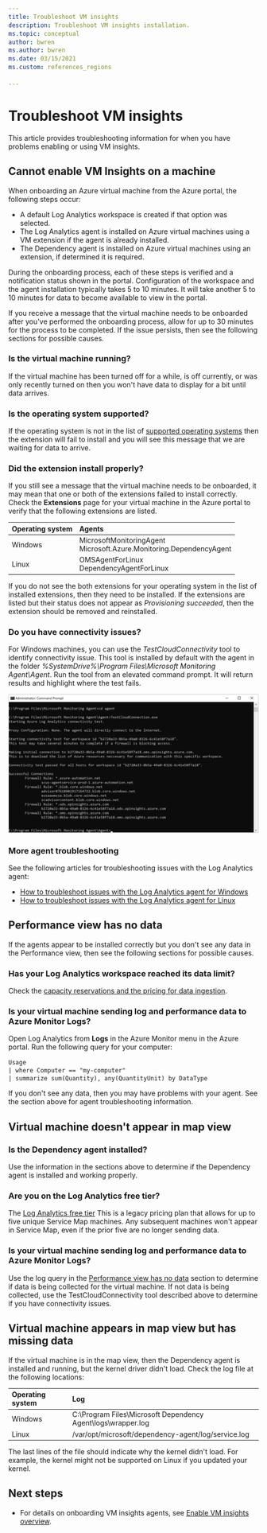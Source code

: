 ```yaml
---
title: Troubleshoot VM insights
description: Troubleshoot VM insights installation.
ms.topic: conceptual
author: bwren
ms.author: bwren
ms.date: 03/15/2021
ms.custom: references_regions

---
```


# Troubleshoot VM insights
This article provides troubleshooting information for when you have problems enabling or using VM insights.

## Cannot enable VM Insights on a machine
When onboarding an Azure virtual machine from the Azure portal, the following steps occur:

- A default Log Analytics workspace is created if that option was selected.
- The Log Analytics agent is installed on Azure virtual machines using a VM extension if the agent is already installed.
- The Dependency agent is installed on Azure virtual machines using an extension, if determined it is required.
  
During the onboarding process, each of these steps is verified and a notification status shown in the portal. Configuration of the workspace and the agent installation typically takes 5 to 10 minutes. It will take another 5 to 10 minutes for data to become available to view in the portal.

If you receive a message that the virtual machine needs to be onboarded after you've performed the onboarding process, allow for up to 30 minutes for the process to be completed. If the issue persists, then see the following sections for possible causes.

### Is the virtual machine running?
 If the virtual machine has been turned off for a while, is off currently, or was only recently turned on then you won't have data to display for a bit until data arrives.

### Is the operating system supported?
If the operating system is not in the list of [supported operating systems](vminsights-enable-overview.md#supported-operating-systems) then the extension will fail to install and you will see this message that we are waiting for data to arrive.

### Did the extension install properly?
If you still see a message  that the virtual machine needs to be onboarded, it may mean that one or both of the extensions failed to install correctly. Check the **Extensions** page for your virtual machine in the Azure portal to verify that the following extensions are listed.

| Operating system | Agents | 
|:---|:---|
| Windows | MicrosoftMonitoringAgent<br>Microsoft.Azure.Monitoring.DependencyAgent |
| Linux | OMSAgentForLinux<br>DependencyAgentForLinux |

If you do not see the both extensions for your operating system in the list of installed extensions, then they need to be installed. If the extensions are listed but their status does not appear as *Provisioning succeeded*, then the extension should be removed and reinstalled.

### Do you have connectivity issues?
For Windows machines, you can use the  *TestCloudConnectivity* tool to identify connectivity issue. This tool is installed by default with the agent in the folder *%SystemDrive%\Program Files\Microsoft Monitoring Agent\Agent*. Run the tool from an elevated command prompt. It will return results and highlight where the test fails. 

![TestCloudConnectivity tool](media/vminsights-troubleshoot/test-cloud-connectivity.png)

### More agent troubleshooting

See the following articles for troubleshooting issues with the Log Analytics agent:

- [How to troubleshoot issues with the Log Analytics agent for Windows](../agents/agent-windows-troubleshoot.md)
- [How to troubleshoot issues with the Log Analytics agent for Linux](../agents/agent-linux-troubleshoot.md)

## Performance view has no data
If the agents appear to be installed correctly but you don't see any data in the Performance view, then see the following sections for possible causes.

### Has your Log Analytics workspace reached its data limit?
Check the [capacity reservations and the pricing for data ingestion](https://azure.microsoft.com/pricing/details/monitor/).

### Is your virtual machine sending log and performance data to Azure Monitor Logs?

Open Log Analytics from **Logs** in the Azure Monitor menu in the Azure portal. Run the following query for your computer:

```kuso
Usage 
| where Computer == "my-computer" 
| summarize sum(Quantity), any(QuantityUnit) by DataType
```

If you don't see any data, then you may have problems with your agent. See the section above for agent troubleshooting information.

## Virtual machine doesn't appear in map view

### Is the Dependency agent installed?
 Use the information in the sections above to determine if the Dependency agent is installed and working properly.

### Are you on the Log Analytics free tier?
The [Log Analytics free tier](https://azure.microsoft.com/pricing/details/monitor/) This is a legacy pricing plan that allows for up to five unique Service Map machines. Any subsequent machines won't appear in Service Map, even if the prior five are no longer sending data.

### Is your virtual machine sending log and performance data to Azure Monitor Logs?
Use the log query in the [Performance view has no data](#performance-view-has-no-data) section to determine if data is being collected for the virtual machine. If not data is being collected, use the TestCloudConnectivity tool described above to determine if you have connectivity issues.


## Virtual machine appears in map view but has missing data
If the virtual machine is in the map view, then the Dependency agent is installed and running, but the kernel driver didn't load. Check the log file at the following locations:

| Operating system | Log | 
|:---|:---|
| Windows | C:\Program Files\Microsoft Dependency Agent\logs\wrapper.log |
| Linux | /var/opt/microsoft/dependency-agent/log/service.log |

The last lines of the file should indicate why the kernel didn't load. For example, the kernel might not be supported on Linux if you updated your kernel.
## Next steps

- For details on onboarding VM insights agents, see [Enable VM insights overview](vminsights-enable-overview.md).
